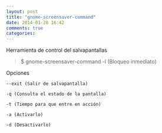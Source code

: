 ```yaml
---
layout: post
title: "gnome-screensaver-command"
date: 2014-01-28 16:42
comments: true
categories: 
---
```

Herramienta de control del salvapantallas 

>$ gnome-screensaver-command -l (Bloqueo inmediato)

Opciones 

	--exit (Salir de salvapantalla)  

	-q (Consulta el estado de la pantalla)

	-t (Tiempo para que entre en acción)

	-a (Activarlo)

	-d (Desactivarlo)

